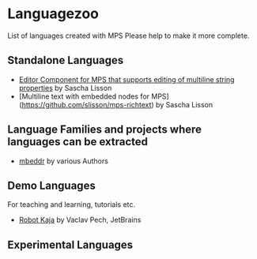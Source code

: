 Languagezoo
===========

List of languages created with MPS
Please help to make it more complete.

Standalone Languages
--------------------
* [Editor Component for MPS that supports editing of multiline string properties](https://github.com/slisson/mps-multiline) by Sascha Lisson
* [Multiline text with embedded nodes for MPS] (https://github.com/slisson/mps-richtext) by Sascha Lisson

Language Families and projects where languages can be extracted
---------------------------------------------------------------
* [mbeddr](http://mbeddr.com) by various Authors


Demo Languages
--------------
For teaching and learning, tutorials etc.
* [Robot Kaja](https://github.com/JetBrains/MPS/tree/master/samples/robot_Kaja) by Vaclav Pech, JetBrains


Experimental Languages
----------------------
 